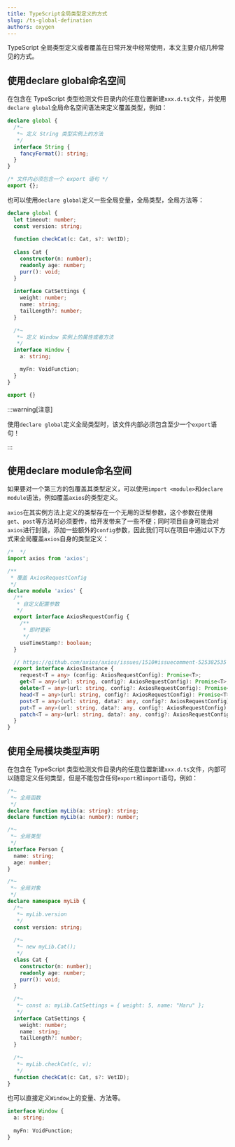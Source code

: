 ```yaml
---
title: TypeScript全局类型定义的方式
slug: /ts-global-defination
authors: oxygen
---
```


TypeScript 全局类型定义或者覆盖在日常开发中经常使用，本文主要介绍几种常见的方式。

<!--truncate-->

## 使用declare global命名空间

在包含在 TypeScript 类型检测文件目录内的任意位置新建`xxx.d.ts`文件，并使用`declare global`全局命名空间语法来定义覆盖类型，例如：

```typescript
declare global {
  /*~
   *~ 定义 String 类型实例上的方法
   */
  interface String {
    fancyFormat(): string;
  }
}

/* 文件内必须包含一个 export 语句 */
export {};
```

也可以使用`declare global`定义一些全局变量，全局类型，全局方法等：

```typescript
declare global {
  let timeout: number;
  const version: string;
  
  function checkCat(c: Cat, s?: VetID);
  
  class Cat {
    constructor(n: number);
    readonly age: number;
    purr(): void;
  }
  
  interface CatSettings {
    weight: number;
    name: string;
    tailLength?: number;
  }
  
  /*~
   *~ 定义 Window 实例上的属性或者方法
   */
  interface Window {
    a: string;

    myFn: VoidFunction;
  }
}

export {}
```

:::warning[注意]

使用`declare global`定义全局类型时，该文件内部必须包含至少一个`export`语句！

:::

## 使用declare module命名空间

如果要对一个第三方的包覆盖其类型定义，可以使用`import <module>`和`declare module`语法，例如覆盖`axios`的类型定义。

`axios`在其实例方法上定义的类型存在一个无用的泛型参数，这个参数在使用`get`、`post`等方法时必须要传，给开发带来了一些不便；同时项目自身可能会对`axios`进行封装，添加一些额外的`config`参数，因此我们可以在项目中通过以下方式来全局覆盖`axios`自身的类型定义：

```typescript
/*  */
import axios from 'axios';

/**
 * 覆盖 AxiosRequestConfig
 */
declare module 'axios' {
  /**
   * 自定义配置参数
   */
  export interface AxiosRequestConfig {
    /**
     * 即时更新
     */
    useTimeStamp?: boolean;
  }

  // https://github.com/axios/axios/issues/1510#issuecomment-525382535
  export interface AxiosInstance {
    request<T = any> (config: AxiosRequestConfig): Promise<T>;
    get<T = any>(url: string, config?: AxiosRequestConfig): Promise<T>;
    delete<T = any>(url: string, config?: AxiosRequestConfig): Promise<T>;
    head<T = any>(url: string, config?: AxiosRequestConfig): Promise<T>;
    post<T = any>(url: string, data?: any, config?: AxiosRequestConfig): Promise<T>;
    put<T = any>(url: string, data?: any, config?: AxiosRequestConfig): Promise<T>;
    patch<T = any>(url: string, data?: any, config?: AxiosRequestConfig): Promise<T>;
  }
}
```

## 使用全局模块类型声明

在包含在 TypeScript 类型检测文件目录内的任意位置新建`xxx.d.ts`文件，内部可以随意定义任何类型，但是不能包含任何`export`和`import`语句，例如：

```typescript
/*~ 
 *~ 全局函数
 */
declare function myLib(a: string): string;
declare function myLib(a: number): number;

/*~ 
 *~ 全局类型
 */
interface Person {
  name: string;
  age: number;
}

/*~ 
 *~ 全局对象
 */
declare namespace myLib {
  /*~ 
   *~ myLib.version
   */
  const version: string;
  
  /*~ 
   *~ new myLib.Cat();
   */
  class Cat {
    constructor(n: number);
    readonly age: number;
    purr(): void;
  }
  
  /*~ 
   *~ const a: myLib.CatSettings = { weight: 5, name: "Maru" };
   */
  interface CatSettings {
    weight: number;
    name: string;
    tailLength?: number;
  }
  
  /*~ 
   *~ myLib.checkCat(c, v);
   */
  function checkCat(c: Cat, s?: VetID);
}
```

也可以直接定义`Window`上的变量、方法等。

```typescript
interface Window {
  a: string;
  
  myFn: VoidFunction;
}
```



